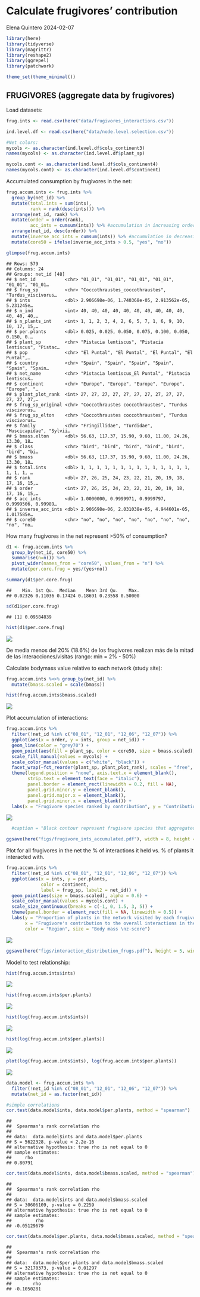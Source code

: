 Calculate frugivores’ contribution
================
Elena Quintero
2024-02-07

``` r
library(here)
library(tidyverse)
library(magrittr)
library(reshape2)
library(ggrepel)
library(patchwork)

theme_set(theme_minimal())
```

## FRUGIVORES (aggregate data by frugivores)

Load datasets:

``` r
frug.ints <- read.csv(here("data/frugivores_interactions.csv"))

ind.level.df <- read.csv(here("data/node.level.selection.csv"))

#Net colors:
mycols <- as.character(ind.level.df$cols_continent3)
names(mycols) <- as.character(ind.level.df$plant_sp)

mycols.cont <- as.character(ind.level.df$cols_continent4)
names(mycols.cont) <- as.character(ind.level.df$continent)
```

Accumulated consumption by frugivores in the net:

``` r
frug.accum.ints <- frug.ints %>% 
  group_by(net_id) %>% 
  mutate(total.ints = sum(ints),
         rank = rank(desc(ints))) %>%
  arrange(net_id, rank) %>%
  mutate(order = order(rank),
         acc_ints = cumsum(ints)) %>% #accumulation in increasing order
  arrange(net_id, desc(order)) %>%
  mutate(inverse_acc_ints = cumsum(ints)) %>% #accumulation in decreasing order
  mutate(core50 = ifelse(inverse_acc_ints > 0.5, "yes", "no"))

glimpse(frug.accum.ints)
```

    ## Rows: 579
    ## Columns: 24
    ## Groups: net_id [48]
    ## $ net_id           <chr> "01_01", "01_01", "01_01", "01_01", "01_01", "01_01…
    ## $ frug_sp          <chr> "Coccothraustes_coccothraustes", "Turdus_viscivorus…
    ## $ ints             <dbl> 2.906698e-06, 1.740368e-05, 2.913562e-05, 5.231245e…
    ## $ n_ind            <int> 40, 40, 40, 40, 40, 40, 40, 40, 40, 40, 40, 40, 40,…
    ## $ n_plants_int     <int> 1, 1, 2, 3, 4, 2, 6, 5, 7, 1, 6, 9, 10, 10, 17, 15,…
    ## $ per.plants       <dbl> 0.025, 0.025, 0.050, 0.075, 0.100, 0.050, 0.150, 0.…
    ## $ plant_sp         <chr> "Pistacia lentiscus", "Pistacia lentiscus", "Pistac…
    ## $ pop              <chr> "El Puntal", "El Puntal", "El Puntal", "El Puntal",…
    ## $ country          <chr> "Spain", "Spain", "Spain", "Spain", "Spain", "Spain…
    ## $ net_name         <chr> "Pistacia lentiscus_El Puntal", "Pistacia lentiscus…
    ## $ continent        <chr> "Europe", "Europe", "Europe", "Europe", "Europe", "…
    ## $ plant_plot_rank  <int> 27, 27, 27, 27, 27, 27, 27, 27, 27, 27, 27, 27, 27,…
    ## $ frug_sp_original <chr> "Coccothraustes coccothraustes", "Turdus viscivorus…
    ## $ frug_sp_elton    <chr> "Coccothraustes coccothraustes", "Turdus viscivorus…
    ## $ family           <chr> "Fringillidae", "Turdidae", "Muscicapidae", "Sylvii…
    ## $ bmass.elton      <dbl> 56.63, 117.37, 15.90, 9.60, 11.00, 24.26, 13.30, 18…
    ## $ class            <chr> "bird", "bird", "bird", "bird", "bird", "bird", "bi…
    ## $ bmass            <dbl> 56.63, 117.37, 15.90, 9.60, 11.00, 24.26, 13.30, 18…
    ## $ total.ints       <dbl> 1, 1, 1, 1, 1, 1, 1, 1, 1, 1, 1, 1, 1, 1, 1, 1, 1, …
    ## $ rank             <dbl> 27, 26, 25, 24, 23, 22, 21, 20, 19, 18, 17, 16, 15,…
    ## $ order            <int> 27, 26, 25, 24, 23, 22, 21, 20, 19, 18, 17, 16, 15,…
    ## $ acc_ints         <dbl> 1.0000000, 0.9999971, 0.9999797, 0.9999506, 0.99989…
    ## $ inverse_acc_ints <dbl> 2.906698e-06, 2.031038e-05, 4.944601e-05, 1.017585e…
    ## $ core50           <chr> "no", "no", "no", "no", "no", "no", "no", "no", "no…

How many frugivores in the net represent \>50% of consumption?

``` r
d1 <- frug.accum.ints %>%
  group_by(net_id, core50) %>%
  summarise(n=n()) %>%
  pivot_wider(names_from = "core50", values_from = "n") %>%
  mutate(per.core.frug = yes/(yes+no))

summary(d1$per.core.frug)
```

    ##    Min. 1st Qu.  Median    Mean 3rd Qu.    Max. 
    ## 0.02326 0.11036 0.17424 0.18691 0.23558 0.50000

``` r
sd(d1$per.core.frug)
```

    ## [1] 0.09584839

``` r
hist(d1$per.core.frug)
```

![](frugivore_contribution_files/figure-gfm/unnamed-chunk-4-1.png)<!-- -->

De media menos del 20% (18.6%) de los frugivores realizan más de la
mitad de las interacciones/visitas (rango: min = 2% - 50%)

Calculate bodymass value relative to each network (study site):

``` r
frug.accum.ints %<>% group_by(net_id) %>%
  mutate(bmass.scaled = scale(bmass))

hist(frug.accum.ints$bmass.scaled)
```

![](frugivore_contribution_files/figure-gfm/unnamed-chunk-5-1.png)<!-- -->

Plot accumulation of interactions:

``` r
frug.accum.ints %>%
  filter(!net_id %in% c("08_01", "12_01", "12_06", "12_07")) %>%
  ggplot(aes(x = order, y = ints, group = net_id)) + 
  geom_line(color = "grey70") +
  geom_point(aes(fill = plant_sp, color = core50, size = bmass.scaled), pch = 21) +
  scale_fill_manual(values = mycols) +
  scale_color_manual(values = c("white", "black")) +
  facet_wrap(~fct_reorder(plant_sp, plant_plot_rank), scales = "free", ncol = 4) +
  theme(legend.position = "none", axis.text.x = element_blank(),
        strip.text = element_text(face = "italic"), 
        panel.border = element_rect(linewidth = 0.2, fill = NA),
        panel.grid.minor.y = element_blank(),
        panel.grid.major.x = element_blank(),
        panel.grid.minor.x = element_blank()) +
  labs(x = "Frugivore species ranked by contribution", y = "Contribution to total interactions")
```

![](frugivore_contribution_files/figure-gfm/unnamed-chunk-6-1.png)<!-- -->

``` r
  #caption = "Black contour represent frugivore species that aggregated perform >50% of interactions"

ggsave(here("figs/frugivore_ints_accumulated.pdf"), width = 8, height = 9)
```

Plot for all frugivores in the net the % of interactions it held vs. %
of plants it interacted with.

``` r
frug.accum.ints %>% 
  filter(!net_id %in% c("08_01", "12_01", "12_06", "12_07")) %>%
  ggplot(aes(x = ints, y = per.plants, 
             color = continent,
             label = frug_sp, label2 = net_id)) + 
  geom_point(aes(size = bmass.scaled), alpha = 0.6) +
  scale_color_manual(values = mycols.cont) +
  scale_size_continuous(breaks = c(-1, 0, 1.5, 3, 5)) +
  theme(panel.border = element_rect(fill = NA, linewidth = 0.5)) +
  labs(y = "Proportion of plants in the network visited by each frugivore", 
       x = "Frugivore's contribution to the overall interactions in the network", 
       color = "Region", size = "Body mass \nz-score") 
```

![](frugivore_contribution_files/figure-gfm/unnamed-chunk-7-1.png)<!-- -->

``` r
ggsave(here("figs/interaction_distribution_frugs.pdf"), height = 5, width = 7)
```

Model to test relationship:

``` r
hist(frug.accum.ints$ints)
```

![](frugivore_contribution_files/figure-gfm/unnamed-chunk-8-1.png)<!-- -->

``` r
hist(frug.accum.ints$per.plants)
```

![](frugivore_contribution_files/figure-gfm/unnamed-chunk-8-2.png)<!-- -->

``` r
hist(log(frug.accum.ints$ints))
```

![](frugivore_contribution_files/figure-gfm/unnamed-chunk-8-3.png)<!-- -->

``` r
hist(log(frug.accum.ints$per.plants))
```

![](frugivore_contribution_files/figure-gfm/unnamed-chunk-8-4.png)<!-- -->

``` r
plot(log(frug.accum.ints$ints), log(frug.accum.ints$per.plants))
```

![](frugivore_contribution_files/figure-gfm/unnamed-chunk-8-5.png)<!-- -->

``` r
data.model <- frug.accum.ints %>% 
  filter(!net_id %in% c("08_01", "12_01", "12_06", "12_07")) %>%
  mutate(net_id = as.factor(net_id)) 

#simple correlations
cor.test(data.model$ints, data.model$per.plants, method = "spearman")
```

    ## 
    ##  Spearman's rank correlation rho
    ## 
    ## data:  data.model$ints and data.model$per.plants
    ## S = 5622328, p-value < 2.2e-16
    ## alternative hypothesis: true rho is not equal to 0
    ## sample estimates:
    ##     rho 
    ## 0.80791

``` r
cor.test(data.model$ints, data.model$bmass.scaled, method = "spearman")
```

    ## 
    ##  Spearman's rank correlation rho
    ## 
    ## data:  data.model$ints and data.model$bmass.scaled
    ## S = 30606109, p-value = 0.2259
    ## alternative hypothesis: true rho is not equal to 0
    ## sample estimates:
    ##         rho 
    ## -0.05129679

``` r
cor.test(data.model$per.plants, data.model$bmass.scaled, method = "spearman")
```

    ## 
    ##  Spearman's rank correlation rho
    ## 
    ## data:  data.model$per.plants and data.model$bmass.scaled
    ## S = 32170373, p-value = 0.01297
    ## alternative hypothesis: true rho is not equal to 0
    ## sample estimates:
    ##        rho 
    ## -0.1050281
